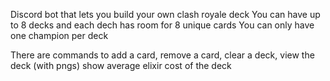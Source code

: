 Discord bot that lets you build your own clash royale deck
You can have up to 8 decks and each dech has room for 8 unique cards
You can only have one champion per deck

There are commands to add a card, remove a card, clear a deck,
  view the deck (with pngs)
  show average elixir cost of the deck
